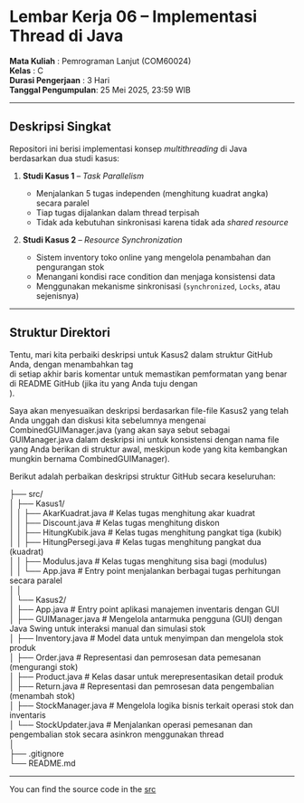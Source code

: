 # Lembar Kerja 06 – Implementasi Thread di Java

**Mata Kuliah**       : Pemrograman Lanjut (COM60024)  
**Kelas**             : C  
**Durasi Pengerjaan** : 3 Hari  
**Tanggal Pengumpulan**: 25 Mei 2025, 23:59 WIB  

---

## Deskripsi Singkat

Repositori ini berisi implementasi konsep _multithreading_ di Java berdasarkan dua studi kasus:

1. **Studi Kasus 1** – *Task Parallelism*  
   - Menjalankan 5 tugas independen (menghitung kuadrat angka) secara paralel  
   - Tiap tugas dijalankan dalam thread terpisah  
   - Tidak ada kebutuhan sinkronisasi karena tidak ada _shared resource_  

2. **Studi Kasus 2** – *Resource Synchronization*  
   - Sistem inventory toko online yang mengelola penambahan dan pengurangan stok  
   - Menangani kondisi race condition dan menjaga konsistensi data  
   - Menggunakan mekanisme sinkronisasi (`synchronized`, `Locks`, atau sejenisnya)

---

## Struktur Direktori

Tentu, mari kita perbaiki deskripsi untuk Kasus2 dalam struktur GitHub Anda, dengan menambahkan tag <br /> di setiap akhir baris komentar untuk memastikan pemformatan yang benar di README GitHub (jika itu yang Anda tuju dengan <br />).

Saya akan menyesuaikan deskripsi berdasarkan file-file Kasus2 yang telah Anda unggah dan diskusi kita sebelumnya mengenai CombinedGUIManager.java (yang akan saya sebut sebagai GUIManager.java dalam deskripsi ini untuk konsistensi dengan nama file yang Anda berikan di struktur awal, meskipun kode yang kita kembangkan mungkin bernama CombinedGUIManager).

Berikut adalah perbaikan deskripsi struktur GitHub secara keseluruhan:

├── src/<br />
│ ├── Kasus1/<br />
│ │ ├── AkarKuadrat.java    # Kelas tugas menghitung akar kuadrat<br />
│ │ ├── Discount.java       # Kelas tugas menghitung diskon<br />
│ │ ├── HitungKubik.java    # Kelas tugas menghitung pangkat tiga (kubik)<br />
│ │ ├── HitungPersegi.java  # Kelas tugas menghitung pangkat dua (kuadrat)<br />
│ │ ├── Modulus.java        # Kelas tugas menghitung sisa bagi (modulus)<br />
│ │ └── App.java            # Entry point menjalankan berbagai tugas perhitungan secara paralel<br />
│ │<br />
│ └── Kasus2/<br />
│ ├── App.java            # Entry point aplikasi manajemen inventaris dengan GUI<br />
│ ├── GUIManager.java     # Mengelola antarmuka pengguna (GUI) dengan Java Swing untuk interaksi manual dan simulasi stok<br />
│ ├── Inventory.java      # Model data untuk menyimpan dan mengelola stok produk<br />
│ ├── Order.java          # Representasi dan pemrosesan data pemesanan (mengurangi stok)<br />
│ ├── Product.java        # Kelas dasar untuk merepresentasikan detail produk<br />
│ ├── Return.java         # Representasi dan pemrosesan data pengembalian (menambah stok)<br />
│ ├── StockManager.java   # Mengelola logika bisnis terkait operasi stok dan inventaris<br />
│ └── StockUpdater.java   # Menjalankan operasi pemesanan dan pengembalian stok secara asinkron menggunakan thread<br />
│<br />
├── .gitignore<br />
└── README.md<br />

---

You can find the source code in the [src](https://github.com/ArmJour/LembarKerja6/tree/main/LembarKerja6/src)






